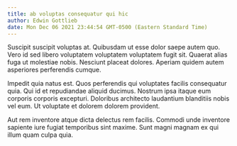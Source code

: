 ```yaml
---
title: ab voluptas consequatur qui hic
author: Edwin Gottlieb
date: Mon Dec 06 2021 23:44:54 GMT-0500 (Eastern Standard Time)
---
```

Suscipit suscipit voluptas at. Quibusdam ut esse dolor saepe autem quo. Vero id sed libero voluptatem voluptatem voluptatem fugit sit. Quaerat alias fuga ut molestiae nobis. Nesciunt placeat dolores. Aperiam quidem autem asperiores perferendis cumque.

 Impedit quia natus est. Quos perferendis qui voluptates facilis consequatur quia. Qui id et repudiandae aliquid ducimus. Nostrum ipsa itaque eum corporis corporis excepturi. Doloribus architecto laudantium blanditiis nobis vel eum. Ut voluptate et dolorem dolorem provident.

 Aut rem inventore atque dicta delectus rem facilis. Commodi unde inventore sapiente iure fugiat temporibus sint maxime. Sunt magni magnam ex qui illum quam culpa quia.